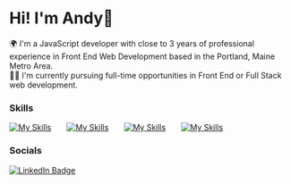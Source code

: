 Hi! I'm Andy👋
========================================================================================================================================

🌍 I'm a JavaScript developer with close to 3 years of professional experience in Front End Web Development based in the Portland, Maine Metro Area. 
<br/>
🏃‍♂️ I'm currently pursuing full-time opportunities in Front End or Full Stack web development.
<br/>

### Skills

[![My Skills](https://skillicons.dev/icons?i=html,css,js,ts)](https://skillicons.dev) &nbsp;&nbsp;&nbsp;&nbsp;&nbsp; [![My Skills](https://skillicons.dev/icons?i=react,redux)](https://skillicons.dev) &nbsp;&nbsp;&nbsp;&nbsp;&nbsp; [![My Skills](https://skillicons.dev/icons?i=materialui,tailwind)](https://skillicons.dev) &nbsp;&nbsp;&nbsp;&nbsp;&nbsp; [![My Skills](https://skillicons.dev/icons?i=nodejs,express,postgres)](https://skillicons.dev) &nbsp;&nbsp;&nbsp;&nbsp;&nbsp;
<br/>

<!--
### What I'm Doing
* 🖥️ Expanding my knowledge of Redux/Redux Toolkit and Typescript!
* ⚡ Building new projects to reinforce my skills!
* 👔 Preparing for interviews!
-->

### Socials

<div id="badges">
  <a href="https://www.linkedin.com/in/andrewmgauthier/" target="_blank">
    <img src="https://img.shields.io/badge/LinkedIn-blue?style=for-the-badge&logo=linkedin&logoColor=white" alt="LinkedIn Badge"/>
  </a>
</div>

<!--
**amgauthier1992/amgauthier1992** is a ✨ _special_ ✨ repository because its `README.md` (this file) appears on your GitHub profile.

Here are some ideas to get you started:

- 🔭 I’m currently working on ...
- 🌱 I’m currently learning ...
- 👯 I’m looking to collaborate on ...
- 🤔 I’m looking for help with ...
- 💬 Ask me about ...
- 📫 How to reach me: ...
- 😄 Pronouns: ...
- ⚡ Fun fact: ...
-->
